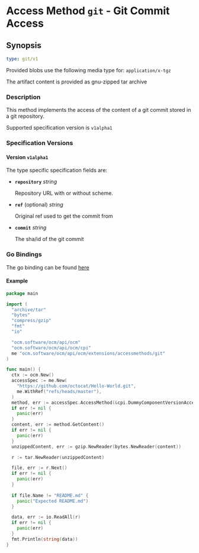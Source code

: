
# Access Method `git` - Git Commit Access

## Synopsis

```yaml
type: git/v1
```

Provided blobs use the following media type for: `application/x-tgz`

The artifact content is provided as gnu-zipped tar archive

### Description

This method implements the access of the content of a git commit stored in a
git repository.

Supported specification version is `v1alpha1`

### Specification Versions

#### Version `v1alpha1`

The type specific specification fields are:

- **`repository`**  *string*

  Repository URL with or without scheme.

- **`ref`** (optional) *string*

  Original ref used to get the commit from

- **`commit`** *string*

  The sha/id of the git commit

### Go Bindings

The go binding can be found [here](method.go)

#### Example

```go
package main

import (
  "archive/tar"
  "bytes"
  "compress/gzip"
  "fmt"
  "io"

  "ocm.software/ocm/api/ocm"
  "ocm.software/ocm/api/ocm/cpi"
  me "ocm.software/ocm/api/ocm/extensions/accessmethods/git"
)

func main() {
  ctx := ocm.New()
  accessSpec := me.New(
    "https://github.com/octocat/Hello-World.git",
    me.WithRef("refs/heads/master"),
  )
  method, err := accessSpec.AccessMethod(&cpi.DummyComponentVersionAccess{Context: ctx})
  if err != nil {
    panic(err)
  }
  content, err := method.GetContent()
  if err != nil {
    panic(err)
  }
  unzippedContent, err := gzip.NewReader(bytes.NewReader(content))

  r := tar.NewReader(unzippedContent)

  file, err := r.Next()
  if err != nil {
    panic(err)
  }
  
  if file.Name != "README.md" {
    panic("Expected README.md")
  }

  data, err := io.ReadAll(r)
  if err != nil {
    panic(err)
  }
  fmt.Println(string(data))
}
```
